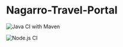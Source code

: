 # Nagarro-Travel-Portal

![Java CI with Maven](https://github.com/shweta1122/Nagarro-Travel-Portal/workflows/Java%20CI%20with%20Maven/badge.svg)

![Node.js CI](https://github.com/shweta1122/Nagarro-Travel-Portal/workflows/Node.js%20CI/badge.svg)
